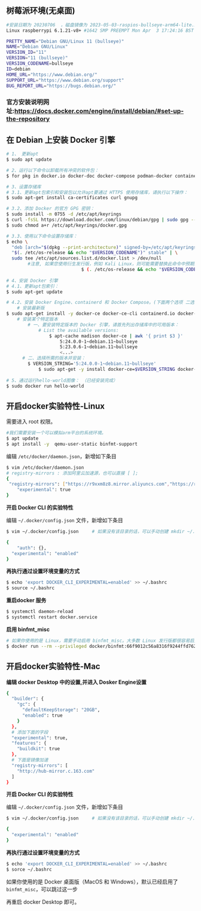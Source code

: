 ## 树莓派环境(无桌面)

```bash
#安装日期为 20230706  ，磁盘镜像为 2023-05-03-raspios-bullseye-arm64-lite.img (64位)
Linux raspberrypi 6.1.21-v8+ #1642 SMP PREEMPT Mon Apr  3 17:24:16 BST 2023 aarch64 GNU/Linux

PRETTY_NAME="Debian GNU/Linux 11 (bullseye)"
NAME="Debian GNU/Linux"
VERSION_ID="11"
VERSION="11 (bullseye)"
VERSION_CODENAME=bullseye
ID=debian
HOME_URL="https://www.debian.org/"
SUPPORT_URL="https://www.debian.org/support"
BUG_REPORT_URL="https://bugs.debian.org/"
```



### 官方安装说明网址:https://docs.docker.com/engine/install/debian/#set-up-the-repository

## 在 Debian 上安装 Docker 引擎

```bash
# 1、 更新apt
$ sudo apt update 

# 2、运行以下命令以卸载所有冲突的软件包：
$ for pkg in docker.io docker-doc docker-compose podman-docker containerd runc; do sudo apt-get remove $pkg; done

# 3、设置存储库
# 3.1、更新apt包索引和安装包以允许apt要通过 HTTPS 使用存储库，请执行以下操作：
$ sudo apt-get install ca-certificates curl gnupg 

# 3.2、添加 Docker 的官方 GPG 密钥：
$ sudo install -m 0755 -d /etc/apt/keyrings
$ curl -fsSL https://download.docker.com/linux/debian/gpg | sudo gpg --dearmor -o /etc/apt/keyrings/docker.gpg
$ sudo chmod a+r /etc/apt/keyrings/docker.gpg

# 3.3、使用以下命令设置存储库：
$ echo \
  "deb [arch="$(dpkg --print-architecture)" signed-by=/etc/apt/keyrings/docker.gpg] https://download.docker.com/linux/debian \
  "$(. /etc/os-release && echo "$VERSION_CODENAME")" stable" | \
  sudo tee /etc/apt/sources.list.d/docker.list > /dev/null
		#注意, 如果您使用衍生发行版，例如 Kali Linux，则可能需要替换此命令中预期打印版本代号的部分：
							$ (. /etc/os-release && echo "$VERSION_CODENAME")
							
# 4、安装 Docker 引擎
# 4.1、更新apt包索引：
$ sudo apt-get update

# 4.2、安装 Docker Engine、containerd 和 Docker Compose。(下面两个选项 二选一)
	# 安装最新版
$ sudo apt-get install -y docker-ce docker-ce-cli containerd.io docker-buildx-plugin docker-compose-plugin qemu-user-static binfmt-support
	# 安装某个特定版本
		# 一、要安装特定版本的 Docker 引擎，请首先列出存储库中的可用版本：
			# List the available versions:
				$ apt-cache madison docker-ce | awk '{ print $3 }'
					5:24.0.0-1~debian.11~bullseye
					5:23.0.6-1~debian.11~bullseye
					<...>
	  # 二、选择所需的版本并安装：
	  	$ VERSION_STRING='5:24.0.0-1~debian.11~bullseye'
			$ sudo apt-get -y install docker-ce=$VERSION_STRING docker-ce-cli=$VERSION_STRING containerd.io docker-buildx-plugin docker-compose-plugin qemu-user-static binfmt-support
			
# 5、通过运行hello-world图像： （已经安装完成）
$ sudo docker run hello-world
```



## 开启docker实验特性-Linux

需要进入 root 权限。

```bash
#我们需要安装一个可以模拟arm平台的系统环境。
$ apt update 
$ apt install -y  qemu-user-static binfmt-support

```



编辑 `/etc/docker/daemon.json`，新增如下条目

```bash
$ vim /etc/docker/daemon.json
# registry-mirrors : 添加阿里云加速源，也可以直接 [ ];
{
 "registry-mirrors": ["https://r9xxm8z8.mirror.aliyuncs.com","https://registry.docker-cn.com"],
	"experimental": true
}
```

**开启 Docker CLI 的实验特性**

编辑 `~/.docker/config.json` 文件，新增如下条目

```bash
$ vim ~/.docker/config.json		# 如果没有该目录的话，可以手动创建 mkdir ~/.docker/

{
	"auth": {},
  "experimental": "enabled"
}
```

**再执行通过设置环境变量的方式**

```bash
$ echo 'export DOCKER_CLI_EXPERIMENTAL=enabled' >> ~/.bashrc
$ source ~/.bashrc
```

**重启docker 服务**

```bash
$ systemctl daemon-reload
$ systemctl restart docker.service
```

**启用 binfmt_misc**

```bash
# 如果你使用的是 Linux，需要手动启用 binfmt_misc。大多数 Linux 发行版都很容易启用，不过还有一个更容易的办法，直接运行一个特权容器，容器里面写好了设置脚本：
$ docker run --rm --privileged docker/binfmt:66f9012c56a8316f9244ffd7622d7c21c1f6f28d
```





## 开启docker实验特性-Mac

**编辑 docker Desktop 中的设置,并进入 Dosker Engine设置**

```bash
{
  "builder": {
    "gc": {
      "defaultKeepStorage": "20GB",
      "enabled": true
    }
  },
  # 添加下面的字段
  "experimental": true,	
  "features": {
    "buildkit": true
  },
  # 下面是镜像加速
  "registry-mirrors": [
    "http://hub-mirror.c.163.com"
  ]
}
```



**开启 Docker CLI 的实验特性**

编辑 `~/.docker/config.json` 文件，新增如下条目

```bash
$ vim ~/.docker/config.json		# 如果没有该目录的话，可以手动创建 mkdir ~/.docker/

{
  "experimental": "enabled"
}
```

**再执行通过设置环境变量的方式**

```bash
$ echo 'export DOCKER_CLI_EXPERIMENTAL=enabled' >> ~/.bashrc
$ sorce ~/.bashrc
```

如果你使用的是 Docker 桌面版（MacOS 和 Windows），默认已经启用了 `binfmt_misc`，可以跳过这一步

再重启 docker Desktop 即可。

